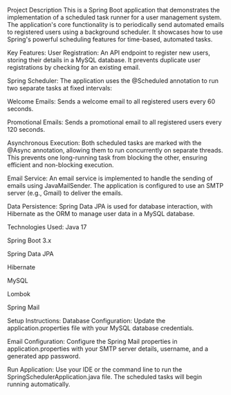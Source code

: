 Project Description
This is a Spring Boot application that demonstrates the implementation of a scheduled task runner for a user management system. The application's core functionality is to periodically send automated emails to registered users using a background scheduler. It showcases how to use Spring's powerful scheduling features for time-based, automated tasks.

Key Features:
User Registration: An API endpoint to register new users, storing their details in a MySQL database. It prevents duplicate user registrations by checking for an existing email.

Spring Scheduler: The application uses the @Scheduled annotation to run two separate tasks at fixed intervals:

Welcome Emails: Sends a welcome email to all registered users every 60 seconds.

Promotional Emails: Sends a promotional email to all registered users every 120 seconds.

Asynchronous Execution: Both scheduled tasks are marked with the @Async annotation, allowing them to run concurrently on separate threads. This prevents one long-running task from blocking the other, ensuring efficient and non-blocking execution.

Email Service: An email service is implemented to handle the sending of emails using JavaMailSender. The application is configured to use an SMTP server (e.g., Gmail) to deliver the emails.

Data Persistence: Spring Data JPA is used for database interaction, with Hibernate as the ORM to manage user data in a MySQL database.

Technologies Used:
Java 17

Spring Boot 3.x

Spring Data JPA

Hibernate

MySQL

Lombok

Spring Mail

Setup Instructions:
Database Configuration: Update the application.properties file with your MySQL database credentials.

Email Configuration: Configure the Spring Mail properties in application.properties with your SMTP server details, username, and a generated app password.

Run Application: Use your IDE or the command line to run the SpringSchedulerApplication.java file. The scheduled tasks will begin running automatically.
